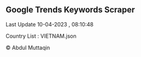 

## Google Trends Keywords Scraper 
 
Last Update 10-04-2023 , 08:10:48

Country List :
VIETNAM.json



© Abdul Muttaqin 
